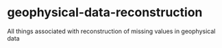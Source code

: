 # geophysical-data-reconstruction

All things associated with reconstruction of missing values in geophysical data
